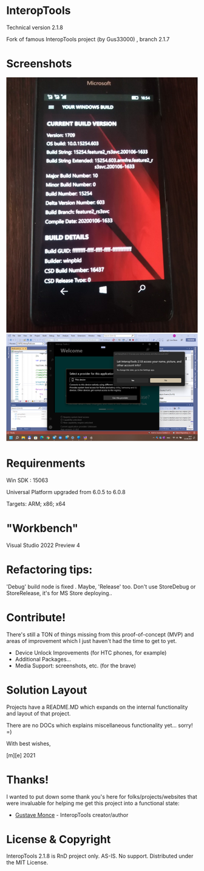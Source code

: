 # InteropTools

Technical version 2.1.8 

Fork of famous InteropTools project (by Gus33000) , branch 2.1.7


# Screenshots
![Shot 1](https://github.com/mediaexplorer74/InteropTools/blob/master/shot1.png)
![Shot 2](https://github.com/mediaexplorer74/InteropTools/blob/master/shot2.png)


# Requirenments

Win SDK : 15063

Universal Platform upgraded from 6.0.5 to 6.0.8  

Targets: ARM; x86; x64

# "Workbench" 

Visual Studio 2022 Preview 4

# Refactoring tips:

'Debug' build node is fixed . Maybe, 'Release' too. Don't use StoreDebug or StoreRelease, it's for MS Store deploying..

# Contribute!
There's still a TON of things missing from this proof-of-concept (MVP) and areas of improvement which I just haven't had the time to get to yet.
- Device Unlock Improvements (for HTC phones, for example)
- Additional Packages...
- Media Support: screenshots, etc. (for the brave)

# Solution Layout
Projects have a README.MD which expands on the internal functionality and layout of that project. 


There are no DOCs which explains miscellaneous functionality yet... sorry! =)

With best wishes,

  [m][e] 2021


# Thanks!
I wanted to put down some thank you's here for folks/projects/websites that were invaluable for helping me get this project into a functional state:
- [Gustave Monce](https://github.com/gus33000) - InteropTools creator/author

# License & Copyright

InteropTools 2.1.8 is RnD project only. AS-IS. No support. Distributed under the MIT License.  

